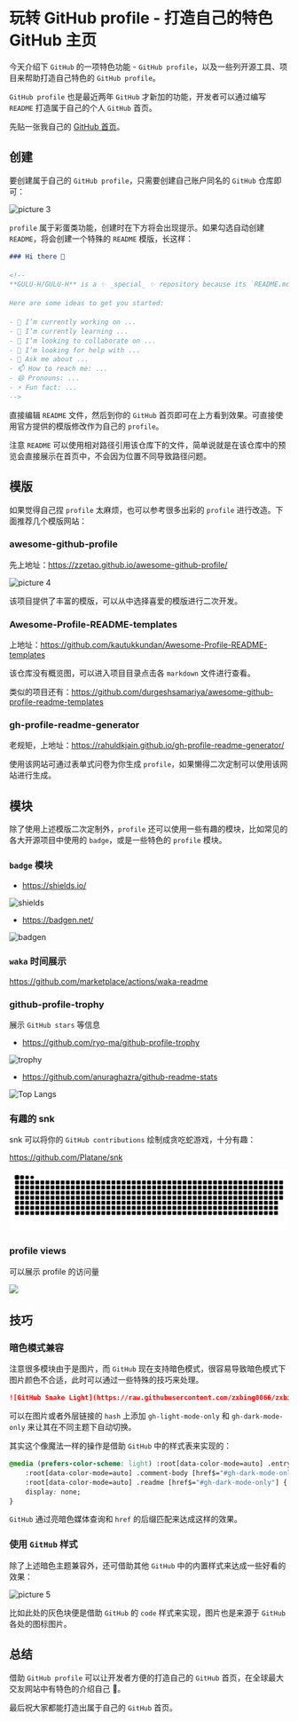 # 玩转 GitHub profile - 打造自己的特色 GitHub 主页

今天介绍下 `GitHub` 的一项特色功能 - `GitHub profile`，以及一些列开源工具、项目来帮助打造自己特色的 `GitHub profile`。

`GitHub profile` 也是最近两年 `GitHub` 才新加的功能，开发者可以通过编写 `README` 打造属于自己的个人 `GitHub` 首页。

先贴一张我自己的 [GitHub 首页](https://github.com/ZxBing0066)。

## 创建

要创建属于自己的 `GitHub profile`，只需要创建自己账户同名的 `GitHub` 仓库即可：

![picture 3](https://stg.heyfe.org/images/blog-github-profile-readme-14.png)

`profile` 属于彩蛋类功能，创建时在下方将会出现提示。如果勾选自动创建 `README`，将会创建一个特殊的 `README` 模版，长这样：

```md
### Hi there 👋

<!--
**GULU-H/GULU-H** is a ✨ _special_ ✨ repository because its `README.md` (this file) appears on your GitHub profile.

Here are some ideas to get you started:

- 🔭 I’m currently working on ...
- 🌱 I’m currently learning ...
- 👯 I’m looking to collaborate on ...
- 🤔 I’m looking for help with ...
- 💬 Ask me about ...
- 📫 How to reach me: ...
- 😄 Pronouns: ...
- ⚡ Fun fact: ...
-->
```

直接编辑 `README` 文件，然后到你的 `GitHub` 首页即可在上方看到效果。可直接使用官方提供的模版修改作为自己的 `profile`。

注意 `README` 可以使用相对路径引用该仓库下的文件，简单说就是在该仓库中的预览会直接展示在首页中，不会因为位置不同导致路径问题。

## 模版

如果觉得自己捏 `profile` 太麻烦，也可以参考很多出彩的 `profile` 进行改造。下面推荐几个模版网站：

### awesome-github-profile

先上地址：https://zzetao.github.io/awesome-github-profile/

![picture 4](https://stg.heyfe.org/images/blog-github-profile-readme-88.png)

该项目提供了丰富的模版，可以从中选择喜爱的模版进行二次开发。

### Awesome-Profile-README-templates

上地址：https://github.com/kautukkundan/Awesome-Profile-README-templates

该仓库没有概览图，可以进入项目目录点击各 `markdown` 文件进行查看。

类似的项目还有：https://github.com/durgeshsamariya/awesome-github-profile-readme-templates

### gh-profile-readme-generator

老规矩，上地址：https://rahuldkjain.github.io/gh-profile-readme-generator/

使用该网站可通过表单式问卷为你生成 `profile`，如果懒得二次定制可以使用该网站进行生成。

## 模块

除了使用上述模版二次定制外，`profile` 还可以使用一些有趣的模块，比如常见的各大开源项目中使用的 `badge`，或是一些特色的 `profile` 模块。

### `badge` 模块

-   https://shields.io/

![shields](https://img.shields.io/badge/style-for--the--badge-green?logo=appveyor&style=for-the-badge)

-   https://badgen.net/

![badgen](https://badgen.net/badge/icon/windows?icon=windows&label)

### `waka` 时间展示

https://github.com/marketplace/actions/waka-readme

### github-profile-trophy

展示 `GitHub stars` 等信息

-   https://github.com/ryo-ma/github-profile-trophy

![trophy](https://github-profile-trophy.vercel.app/?username=ryo-ma)

-   https://github.com/anuraghazra/github-readme-stats

![Top Langs](https://github-readme-stats.vercel.app/api/top-langs/?username=anuraghazra)

### 有趣的 snk

snk 可以将你的 `GitHub contributions` 绘制成贪吃蛇游戏，十分有趣：

https://github.com/Platane/snk

![snk](https://raw.githubusercontent.com/zxbing0066/zxbing0066/output/github-contribution-grid-snake.svg#gh-light-mode-only)

### profile views

可以展示 profile 的访问量

![](https://komarev.com/ghpvc/?username=your-github-username&style=flat-square)

## 技巧

### 暗色模式兼容

注意很多模块由于是图片，而 `GitHub` 现在支持暗色模式，很容易导致暗色模式下图片颜色不合适，此时可以通过一些特殊的技巧来处理。

```md
![GitHub Snake Light](https://raw.githubusercontent.com/zxbing0066/zxbing0066/output/github-contribution-grid-snake.svg#gh-light-mode-only) ![GitHub Snake Dark](https://raw.githubusercontent.com/zxbing0066/zxbing0066/output/github-contribution-grid-snake-dark.svg#gh-dark-mode-only)
```

可以在图片或者外层链接的 `hash` 上添加 `gh-light-mode-only` 和 `gh-dark-mode-only` 来让其在不同主题下自动切换。

其实这个像魔法一样的操作是借助 `GitHub` 中的样式表来实现的：

```css
@media (prefers-color-scheme: light) :root[data-color-mode=auto] .entry-content [href$="#gh-dark-mode-only"],
    :root[data-color-mode=auto] .comment-body [href$="#gh-dark-mode-only"],
    :root[data-color-mode=auto] .readme [href$="#gh-dark-mode-only"] {
    display: none;
}
```

`GitHub` 通过亮暗色媒体查询和 `href` 的后缀匹配来达成这样的效果。

### 使用 `GitHub` 样式

除了上述暗色主题兼容外，还可借助其他 `GitHub` 中的内置样式来达成一些好看的效果：

![picture 5](https://stg.heyfe.org/images/blog-github-profile-readme-95.png)

比如此处的灰色块便是借助 `GitHub` 的 `code` 样式来实现，图片也是来源于 `GitHub` 各处的图标图片。

## 总结

借助 `GitHub profile` 可以让开发者方便的打造自己的 `GitHub` 首页，在全球最大交友网站中有特色的介绍自己 🐶。

最后祝大家都能打造出属于自己的 `GitHub` 首页。
